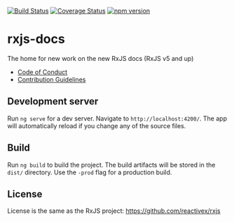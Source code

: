 [![Build Status](https://travis-ci.org/ReactiveX/rxjs-docs.svg?branch=master)](https://travis-ci.org/ReactiveX/rxjs)
[![Coverage Status](https://coveralls.io/repos/github/ReactiveX/rxjs-docs/badge.svg?branch=master)](https://coveralls.io/github/ReactiveX/rxjs?branch=master)
[![npm version](https://badge.fury.io/js/%40reactivex%2Frxjs-docs.svg)](http://badge.fury.io/js/%40reactivex%2Frxjs)

# rxjs-docs
The home for new work on the new RxJS docs (RxJS v5 and up)


- [Code of Conduct](CODE_OF_CONDUCT.md)
- [Contribution Guidelines](CONTRIBUTING.md)

## Development server

Run `ng serve` for a dev server. Navigate to `http://localhost:4200/`. The app will automatically reload if you change any of the source files.

## Build

Run `ng build` to build the project. The build artifacts will be stored in the `dist/` directory. Use the `-prod` flag for a production build.

## License

License is the same as the RxJS project: https://github.com/reactivex/rxjs
